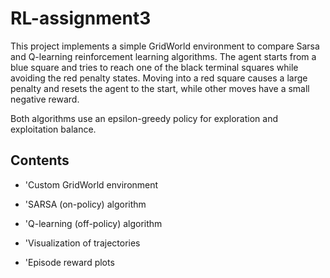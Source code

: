 # RL-assignment3
This project implements a simple GridWorld environment to compare Sarsa and Q-learning reinforcement learning algorithms. The agent starts from a blue square and tries to reach one of the black terminal squares while avoiding the red penalty states. Moving into a red square causes a large penalty and resets the agent to the start, while other moves have a small negative reward.

Both algorithms use an epsilon-greedy policy for exploration and exploitation balance.

## Contents
- 'Custom GridWorld environment

- 'SARSA (on-policy) algorithm

- 'Q-learning (off-policy) algorithm

- 'Visualization of trajectories

- 'Episode reward plots
